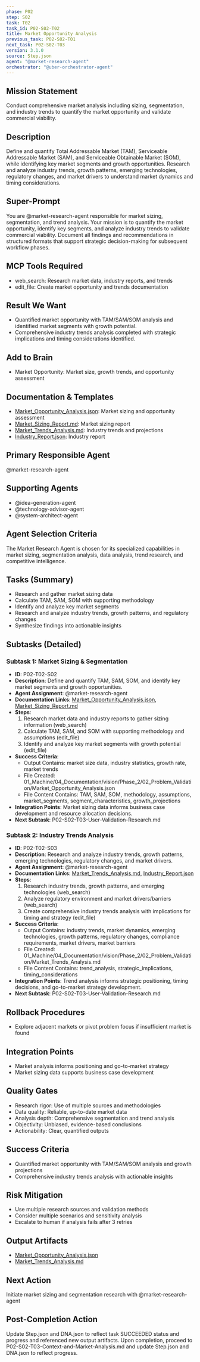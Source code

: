 ```yaml
---
phase: P02
step: S02
task: T02
task_id: P02-S02-T02
title: Market Opportunity Analysis
previous_task: P02-S02-T01
next_task: P02-S02-T03
version: 3.1.0
source: Step.json
agent: "@market-research-agent"
orchestrator: "@uber-orchestrator-agent"
---
```


## Mission Statement
Conduct comprehensive market analysis including sizing, segmentation, and industry trends to quantify the market opportunity and validate commercial viability.

## Description
Define and quantify Total Addressable Market (TAM), Serviceable Addressable Market (SAM), and Serviceable Obtainable Market (SOM), while identifying key market segments and growth opportunities. Research and analyze industry trends, growth patterns, emerging technologies, regulatory changes, and market drivers to understand market dynamics and timing considerations.

## Super-Prompt
You are @market-research-agent responsible for market sizing, segmentation, and trend analysis. Your mission is to quantify the market opportunity, identify key segments, and analyze industry trends to validate commercial viability. Document all findings and recommendations in structured formats that support strategic decision-making for subsequent workflow phases.

## MCP Tools Required
- web_search: Research market data, industry reports, and trends
- edit_file: Create market opportunity and trends documentation

## Result We Want
- Quantified market opportunity with TAM/SAM/SOM analysis and identified market segments with growth potential.
- Comprehensive industry trends analysis completed with strategic implications and timing considerations identified.

## Add to Brain
- Market Opportunity: Market size, growth trends, and opportunity assessment

## Documentation & Templates
- [Market_Opportunity_Analysis.json](mdc:01_Machine/04_Documentation/vision/Phase_2/02_Problem_Validation/Market_Opportunity_Analysis.json): Market sizing and opportunity assessment
- [Market_Sizing_Report.md](mdc:01_Machine/04_Documentation/Doc/Phase_2/02_Problem_Validation/Market_Sizing_Report.md): Market sizing report
- [Market_Trends_Analysis.md](mdc:01_Machine/04_Documentation/vision/Phase_2/02_Problem_Validation/Market_Trends_Analysis.md): Industry trends and projections
- [Industry_Report.json](mdc:01_Machine/04_Documentation/Doc/Phase_2/02_Problem_Validation/Industry_Report.json): Industry report

## Primary Responsible Agent
@market-research-agent

## Supporting Agents
- @idea-generation-agent
- @technology-advisor-agent
- @system-architect-agent

## Agent Selection Criteria
The Market Research Agent is chosen for its specialized capabilities in market sizing, segmentation analysis, data analysis, trend research, and competitive intelligence.

## Tasks (Summary)
- Research and gather market sizing data
- Calculate TAM, SAM, SOM with supporting methodology
- Identify and analyze key market segments
- Research and analyze industry trends, growth patterns, and regulatory changes
- Synthesize findings into actionable insights

## Subtasks (Detailed)
### Subtask 1: Market Sizing & Segmentation
- **ID**: P02-T02-S02
- **Description**: Define and quantify TAM, SAM, SOM, and identify key market segments and growth opportunities.
- **Agent Assignment**: @market-research-agent
- **Documentation Links**: [Market_Opportunity_Analysis.json](mdc:01_Machine/04_Documentation/vision/Phase_2/02_Problem_Validation/Market_Opportunity_Analysis.json), [Market_Sizing_Report.md](mdc:01_Machine/04_Documentation/Doc/Phase_2/02_Problem_Validation/Market_Sizing_Report.md)
- **Steps**:
    1. Research market data and industry reports to gather sizing information (web_search)
    2. Calculate TAM, SAM, and SOM with supporting methodology and assumptions (edit_file)
    3. Identify and analyze key market segments with growth potential (edit_file)
- **Success Criteria**:
    - Output Contains: market size data, industry statistics, growth rate, market trends
    - File Created: 01_Machine/04_Documentation/vision/Phase_2/02_Problem_Validation/Market_Opportunity_Analysis.json
    - File Content Contains: TAM, SAM, SOM, methodology, assumptions, market_segments, segment_characteristics, growth_projections
- **Integration Points**: Market sizing data informs business case development and resource allocation decisions.
- **Next Subtask**: P02-S02-T03-User-Validation-Research.md

### Subtask 2: Industry Trends Analysis
- **ID**: P02-T02-S03
- **Description**: Research and analyze industry trends, growth patterns, emerging technologies, regulatory changes, and market drivers.
- **Agent Assignment**: @market-research-agent
- **Documentation Links**: [Market_Trends_Analysis.md](mdc:01_Machine/04_Documentation/vision/Phase_2/02_Problem_Validation/Market_Trends_Analysis.md), [Industry_Report.json](mdc:01_Machine/04_Documentation/Doc/Phase_2/02_Problem_Validation/Industry_Report.json)
- **Steps**:
    1. Research industry trends, growth patterns, and emerging technologies (web_search)
    2. Analyze regulatory environment and market drivers/barriers (web_search)
    3. Create comprehensive industry trends analysis with implications for timing and strategy (edit_file)
- **Success Criteria**:
    - Output Contains: industry trends, market dynamics, emerging technologies, growth patterns, regulatory changes, compliance requirements, market drivers, market barriers
    - File Created: 01_Machine/04_Documentation/vision/Phase_2/02_Problem_Validation/Market_Trends_Analysis.md
    - File Content Contains: trend_analysis, strategic_implications, timing_considerations
- **Integration Points**: Trend analysis informs strategic positioning, timing decisions, and go-to-market strategy development.
- **Next Subtask**: P02-S02-T03-User-Validation-Research.md

## Rollback Procedures
- Explore adjacent markets or pivot problem focus if insufficient market is found

## Integration Points
- Market analysis informs positioning and go-to-market strategy
- Market sizing data supports business case development

## Quality Gates
- Research rigor: Use of multiple sources and methodologies
- Data quality: Reliable, up-to-date market data
- Analysis depth: Comprehensive segmentation and trend analysis
- Objectivity: Unbiased, evidence-based conclusions
- Actionability: Clear, quantified outputs

## Success Criteria
- Quantified market opportunity with TAM/SAM/SOM analysis and growth projections
- Comprehensive industry trends analysis with actionable insights

## Risk Mitigation
- Use multiple research sources and validation methods
- Consider multiple scenarios and sensitivity analysis
- Escalate to human if analysis fails after 3 retries

## Output Artifacts
- [Market_Opportunity_Analysis.json](mdc:01_Machine/04_Documentation/vision/Phase_2/02_Problem_Validation/Market_Opportunity_Analysis.json)
- [Market_Trends_Analysis.md](mdc:01_Machine/04_Documentation/vision/Phase_2/02_Problem_Validation/Market_Trends_Analysis.md)

## Next Action
Initiate market sizing and segmentation research with @market-research-agent

## Post-Completion Action
Update Step.json and DNA.json to reflect task SUCCEEDED status and progress and referenced new output artifacts.
Upon completion, proceed to P02-S02-T03-Context-and-Market-Analysis.md and update Step.json and DNA.json to reflect progress. 
